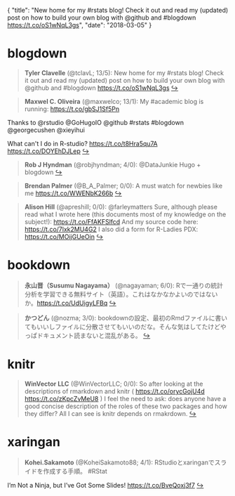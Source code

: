 {
  "title": "New home for my #rstats blog! Check it out and read my (updated) post on how to build your own blog with @github and #blogdown https://t.co/oS1wNqL3gs",
  "date": "2018-03-05"
}

# blogdown

> **Tyler Clavelle** (@tclavL; 13/5): New home for my #rstats blog! Check it out and read my (updated) post on how to build your own blog with @github and #blogdown https://t.co/oS1wNqL3gs  [&#8618;](https://twitter.com/xieyihui/status/970358008352972800)

<!-- -->


> **Maxwel C. Oliveira** (@maxwelco; 13/1): My #academic blog is running:  https://t.co/gbSJ1Sf5Pn
>
Thanks to @rstudio @GoHugoIO @github #rstats #blogdown @georgecushen @xieyihui 
>
What can't I do in R-studio? https://t.co/t8Hra5qu7A https://t.co/DOYEhDJLep  [&#8618;](https://twitter.com/xieyihui/status/970337276508110850)

<!-- -->


> **Rob J Hyndman** (@robjhyndman; 4/0): @DataJunkie Hugo + blogdown  [&#8618;](https://twitter.com/xieyihui/status/970267026307428352)

<!-- -->


> **Brendan Palmer** (@B_A_Palmer; 0/0): A must watch for newbies like me 
https://t.co/WWENbK266b  [&#8618;](https://twitter.com/xieyihui/status/970446070257016832)

<!-- -->


> **Alison Hill** (@apreshill; 0/0): @farleymatters Sure, although please read what I wrote here (this documents most of my knowledge on the subject!): https://t.co/FfAKFSlfcd
And my source code here: https://t.co/7lxk2MU4G2 
I also did a form for R-Ladies PDX: https://t.co/MOijGUeOin  [&#8618;](https://twitter.com/xieyihui/status/970326694761394177)

<!-- -->


# bookdown

> **永山晋（Susumu Nagayama）** (@nagayaman; 6/0): Rで一通りの統計分析を学習できる無料サイト（英語）。これはなかなかよいのではないか。https://t.co/UdUigyLFBq  [&#8618;](https://twitter.com/xieyihui/status/970139930306359296)

<!-- -->


> **かつどん** (@nozma; 3/0): bookdownの設定、最初のRmdファイルに書いてもいいしファイルに分散させてもいいのだな。そんな気はしてたけどやっぱドキュメント読まないと混乱がある。  [&#8618;](https://twitter.com/xieyihui/status/970432051949142017)

<!-- -->


# knitr

> **WinVector LLC** (@WinVectorLLC; 0/0): So after looking at the descriptions of rmarkdown and knitr ( https://t.co/orycGojU4d https://t.co/zKpcZvMeU8 ) I feel the need to ask: does anyone have a good concise description of the roles of these two packages and how they differ? All I can see is knitr depends on rmakrdown.  [&#8618;](https://twitter.com/xieyihui/status/970377988792492032)

<!-- -->


# xaringan

> **Kohei.Sakamoto** (@KoheiSakamoto88; 4/1): RStudioとxaringanでスライドを作成する手順。 #RStat
>
I’m Not a Ninja, but I’ve Got Some Slides!
https://t.co/BveQoxj3f7  [&#8618;](https://twitter.com/xieyihui/status/970179372589002753)

<!-- -->


